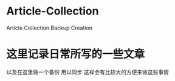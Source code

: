 # Article-Collection
Article Collection Backup Creation
# 这里记录日常所写的一些文章
以及在这里做一个备份
用以同步 这样会有比较大的方便来做这些事情
